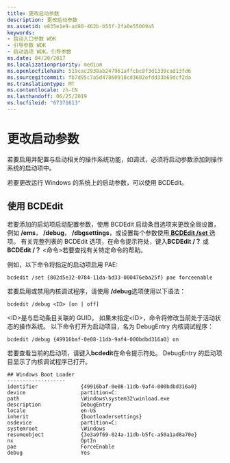 ```yaml
---
title: 更改启动参数
description: 更改启动参数
ms.assetid: e835e1e9-ad80-462b-b55f-2fa0e55009a5
keywords:
- 启动入口参数 WDK
- 引导参数 WDK
- 启动选项 WDK，引导参数
ms.date: 04/20/2017
ms.localizationpriority: medium
ms.openlocfilehash: 519cac2938ab247961affcbc8f3d1339cad13fd6
ms.sourcegitcommit: fb7d95c7a5d47860918cd3602efdd33b69dcf2da
ms.translationtype: MT
ms.contentlocale: zh-CN
ms.lasthandoff: 06/25/2019
ms.locfileid: "67371613"
---
```

# <a name="changing-boot-parameters"></a>更改启动参数

若要启用并配置与启动相关的操作系统功能，如调试，必须将启动参数添加到操作系统的启动项中。

若要更改运行 Windows 的系统上的启动参数，可以使用 BCDEdit。

## <a name="span-idusingbcdeditspanspan-idusingbcdeditspanusing-bcdedit"></a><span id="using_bcdedit"></span><span id="USING_BCDEDIT"></span>使用 BCDEdit

若要添加的启动项启动配置参数，使用 BCDEdit 启动条目选项来更改全局设置，例如 **/ems**， **/debug**， **/dbgsettings**，或设置每个参数使用[ **BCDEdit /set** ](https://docs.microsoft.com/windows-hardware/drivers/devtest/bcdedit--set)选项。 有关完整列表的 BCDEdit 选项，在命令提示符处，键入**BCDEdit /？** 或**BCDEdit /？** &lt;命令&gt;若要查找有关特定命令的帮助。

例如，以下命令将指定的启动项启用 PAE:

```
bcdedit /set {802d5e32-0784-11da-bd33-000476eba25f} pae forceenable
```

若要启用或禁用内核调试程序，请使用 **/debug**选项使用以下语法：

```
bcdedit /debug <ID> [on | off]
```

&lt;ID&gt;是与启动条目关联的 GUID。 如果未指定&lt;ID&gt;，命令将修改当前处于活动状态的操作系统。 以下命令打开为启动项目，名为 DebugEntry 内核调试程序：

```
bcdedit /debug {49916baf-0e08-11db-9af4-000bdbd316a0} on
```

若要查看当前的启动项，请键入**bcdedit**在命令提示符处。 DebugEntry 的启动项目显示了内核调试程序已打开。

```
## Windows Boot Loader
-------------------
identifier              {49916baf-0e08-11db-9af4-000bdbd316a0}
device                  partition=C:
path                    \Windows\system32\winload.exe
description             DebugEntry
locale                  en-US
inherit                 {bootloadersettings}
osdevice                partition=C:
systemroot              \Windows
resumeobject            {3e3a9f69-024a-11db-b5fc-a50a1ad8a70e}
nx                      OptIn
pae                     ForceEnable
debug                   Yes
```
